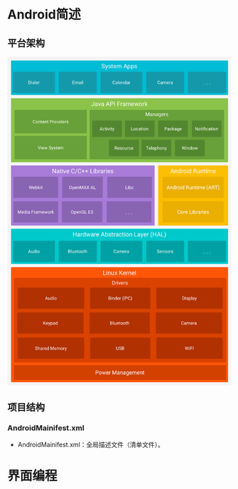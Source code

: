 # Android简述

## 平台架构

<img title="" src="../../pictures/android_stack_2x.png" alt="" width="1200">

## 项目结构

### AndroidMainifest.xml

- AndroidMainifest.xml：全局描述文件（清单文件）。

# 界面编程
